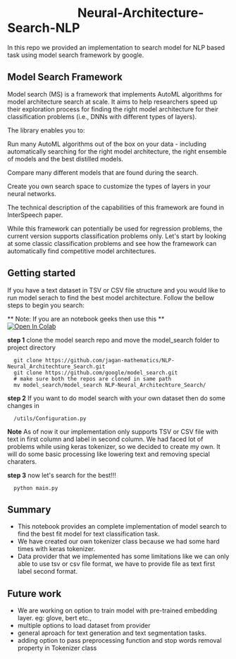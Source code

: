 # &nbsp;&nbsp;&nbsp;&nbsp;&nbsp;&nbsp;&nbsp;&nbsp;&nbsp;&nbsp;&nbsp;&nbsp;&nbsp;&nbsp;&nbsp;&nbsp;&nbsp;&nbsp;&nbsp;&nbsp;&nbsp;&nbsp;&nbsp;&nbsp;Neural-Architecture-Search-NLP
In this repo we provided an implementation to search model for NLP based task using model search framework by google.

## Model Search Framework
Model search (MS) is a framework that implements AutoML algorithms for model architecture search at scale. It aims to help researchers speed up their exploration process for finding the right model architecture for their classification problems (i.e., DNNs with different types of layers).

The library enables you to:

Run many AutoML algorithms out of the box on your data - including automatically searching for the right model architecture, the right ensemble of models and the best distilled models.

Compare many different models that are found during the search.

Create you own search space to customize the types of layers in your neural networks.

The technical description of the capabilities of this framework are found in InterSpeech paper.

While this framework can potentially be used for regression problems, the current version supports classification problems only. Let's start by looking at some classic classification problems and see how the framework can automatically find competitive model architectures.


## Getting started
If you have a text dataset in TSV or CSV file structure and you would like to run model serach to find the best model architecture. Follow the bellow steps to begin you search:

** Note: If you are an notebook geeks then use this **
<br>
[![Open In Colab](https://colab.research.google.com/assets/colab-badge.svg)](https://colab.research.google.com/github/jagan-mathematics/NLP-Neural_Architechture_Search/blob/master/Notebooks/Model%20search%20for%20kick%20start%20experiment.ipynb)


**step 1**
clone the model search repo and move the model_search folder to project directory
```
  git clone https://github.com/jagan-mathematics/NLP-Neural_Architechture_Search.git
  git clone https://github.com/google/model_search.git
  # make sure both the repos are cloned in same path
  mv model_search/model_search NLP-Neural_Architechture_Search/
```

**step 2**
If you want to do model search with your own dataset then do some changes in
```
  /utils/Configuration.py
```
**Note**
As of now it our implementation only supports TSV or CSV file with text in first column and label in second column. We had faced lot of problems while using keras tokenizer, so we decided to create my own. It will do some basic processing like lowering text and removing special charaters.

**step 3**
now let's search for the best!!!
```
  python main.py
```


## Summary
 - This notebook provides an complete implementation of model search to find the best fit model for text classification task.
 - We have created our own tokenizer class because we had some hard times with keras tokenizer.
 - Data provider that we implemented has some limitations like we can only able to use tsv or csv file format, we have to provide file as text first label second format.

## Future work
 - We are working on option to train model with pre-trained embedding layer. eg: glove, bert etc.,
 - multiple options to load dataset from provider
 - general aproach for text generation and text segmentation tasks.
 - adding option to pass preprocessing function and stop words removal property in Tokenizer class
